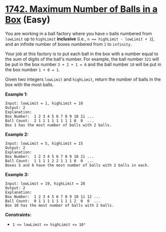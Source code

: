 # [1742. Maximum Number of Balls in a Box][link] (Easy)

[link]: https://leetcode.com/problems/maximum-number-of-balls-in-a-box/

You are working in a ball factory where you have `n` balls numbered from `lowLimit` up to
`highLimit` **inclusive** (i.e., `n == highLimit - lowLimit + 1`), and an infinite number of boxes
numbered from `1` to `infinity`.

Your job at this factory is to put each ball in the box with a number equal to the sum of digits of
the ball's number. For example, the ball number `321` will be put in the box number `3 + 2 + 1 = 6`
and the ball number `10` will be put in the box number `1 + 0 = 1`.

Given two integers `lowLimit` and `highLimit`, return the number of balls in the box with the most
balls.

**Example 1:**

```
Input: lowLimit = 1, highLimit = 10
Output: 2
Explanation:
Box Number:  1 2 3 4 5 6 7 8 9 10 11 ...
Ball Count:  2 1 1 1 1 1 1 1 1 0  0  ...
Box 1 has the most number of balls with 2 balls.
```

**Example 2:**

```
Input: lowLimit = 5, highLimit = 15
Output: 2
Explanation:
Box Number:  1 2 3 4 5 6 7 8 9 10 11 ...
Ball Count:  1 1 1 1 2 2 1 1 1 0  0  ...
Boxes 5 and 6 have the most number of balls with 2 balls in each.
```

**Example 3:**

```
Input: lowLimit = 19, highLimit = 28
Output: 2
Explanation:
Box Number:  1 2 3 4 5 6 7 8 9 10 11 12 ...
Ball Count:  0 1 1 1 1 1 1 1 1 2  0  0  ...
Box 10 has the most number of balls with 2 balls.
```

**Constraints:**

- `1 <= lowLimit <= highLimit <= 10⁵`
